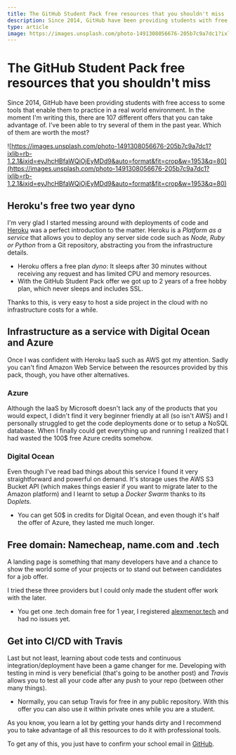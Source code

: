 ```yaml
---
title: The GitHub Student Pack free resources that you shouldn't miss
description: Since 2014, GitHub have been providing students with free access to some tools that enable them to practice in a real world environment. In the moment I'm writing this, there are 107 different offers that you can take advantage of.
type: article
image: https://images.unsplash.com/photo-1491308056676-205b7c9a7dc1?ixlib=rb-1.2.1&ixid=eyJhcHBfaWQiOjEyMDd9&auto=format&fit=crop&w=1953&q=80
---
```


# The GitHub Student Pack free resources that you shouldn't miss

Since 2014, GitHub have been providing students with free access to some tools that enable them to practice in a real world environment. In the moment I'm writing this, there are 107 different offers that you can take advantage of. I've been able to try several of them in the past year. Which of them are worth the most? 

![https://images.unsplash.com/photo-1491308056676-205b7c9a7dc1?ixlib=rb-1.2.1&ixid=eyJhcHBfaWQiOjEyMDd9&auto=format&fit=crop&w=1953&q=80](https://images.unsplash.com/photo-1491308056676-205b7c9a7dc1?ixlib=rb-1.2.1&ixid=eyJhcHBfaWQiOjEyMDd9&auto=format&fit=crop&w=1953&q=80)

## Heroku's free two year dyno

I'm very glad I started messing around with deployments of code and [Heroku](http://heroku.com) was a perfect introduction to the matter. Heroku is a *Platform as a service* that allows you to deploy any server side code such as *Node, Ruby or Python* from a Git repository, abstracting you from the infrastructure details. 

- Heroku offers a free plan *dyno*: It sleeps after 30 minutes without receiving any request and has limited CPU and memory resources.
- With the GitHub Student Pack offer we got up to 2 years of a free hobby plan, which never sleeps and includes SSL.

Thanks to this, is very easy to host a side project in the cloud with no infrastructure costs for a while.

## Infrastructure as a service with Digital Ocean and Azure

Once I was confident with Heroku IaaS such as AWS got my attention. Sadly you can't find Amazon Web Service between the resources provided by this pack, though, you have other alternatives.

### Azure

Although the IaaS by Microsoft doesn't lack any of the products that you would expect, I didn't find it very beginner friendly at all (so isn't AWS) and I personally struggled to get the code deployments done or to setup a NoSQL database. When I finally could get everything up and running I realized that I had wasted the 100$ free Azure credits somehow.

### Digital Ocean

Even though I've read bad things about this service I found it very straightforward and powerful on demand. It's storage uses the AWS S3 Bucket API (which makes things easier if you want to migrate later to the Amazon platform) and I learnt to setup a *Docker Swarm* thanks to its D*oplets.*

- You can get 50$ in credits for Digital Ocean, and even though it's half the offer of Azure, they lasted me much longer.

## Free domain: Namecheap, name.com and .tech

A landing page is something that many developers have and a chance to show the world some of your projects or to stand out between candidates for a job offer.

I tried these three providers but I could only made the student offer work with the later.

- You get one .tech domain free for 1 year, I registered [alexmenor.tech](http://alexmenor.tech) and had no issues yet.

## Get into CI/CD with Travis

Last but not least, learning about code tests and continuous integration/deployment have been a game changer for me. Developing with testing in mind is very beneficial (that's going to be another post) and *Travis* allows you to test all your code after any push to your repo (between other many things).

- Normally, you can setup Travis for free in any public repository. With this offer you can also use it within private ones while you are a student.

As you know, you learn a lot by getting your hands dirty and I recommend you to take advantage of all this resources to do it with professional tools.

To get any of this, you just have to confirm your school email in [GitHub](https://education.github.com/pack).